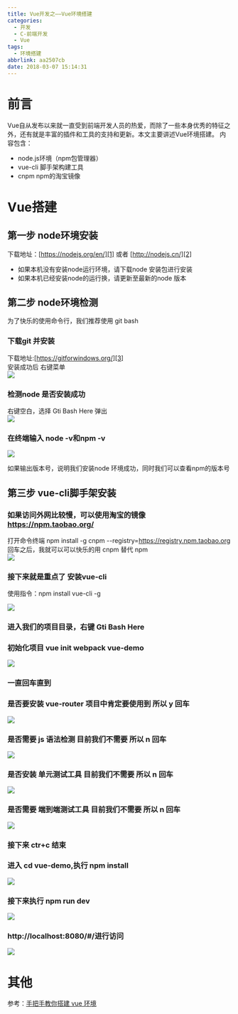 ```yaml
---
title: Vue开发之——Vue环境搭建
categories:
  - 开发
  - C-前端开发
  - Vue
tags:
  - 环境搭建
abbrlink: aa2507cb
date: 2018-03-07 15:14:31
---
```

# 前言 
Vue自从发布以来就一直受到前端开发人员的热爱，而除了一些本身优秀的特征之外，还有就是丰富的插件和工具的支持和更新。本文主要讲述Vue环境搭建。  内容包含：  

- node.js环境（npm包管理器）
- vue-cli 脚手架构建工具
- cnpm npm的淘宝镜像

<!--more-->

# Vue搭建 

## 第一步 node环境安装
下载地址：[https://nodejs.org/en/][1] 或者 [http://nodejs.cn/][2]

- 如果本机没有安装node运行环境，请下载node 安装包进行安装
- 如果本机已经安装node的运行换，请更新至最新的node 版本  

	
## 第二步 node环境检测
为了快乐的使用命令行，我们推荐使用 git bash
### 下载git 并安装
下载地址:[https://gitforwindows.org/][3]  
安装成功后 右键菜单  
![][4]  
### 检测node 是否安装成功
右键空白，选择 Gti Bash Here 弹出  
![][5]    
### 在终端输入 node -v和npm -v 
![][6]  

如果输出版本号，说明我们安装node 环境成功，同时我们可以查看npm的版本号
## 第三步 vue-cli脚手架安装
### 如果访问外网比较慢，可以使用淘宝的镜像 https://npm.taobao.org/
打开命令终端 npm install -g cnpm --registry=https://registry.npm.taobao.org
回车之后，我就可以可以快乐的用 cnpm 替代 npm     
![][7]  
### 接下来就是重点了 安装vue-cli  
使用指令：npm install vue-cli -g  

![][8]  

### 进入我们的项目目录，右键 Gti Bash Here
### 初始化项目 vue init webpack vue-demo
![][9]  
### 一直回车直到
### 是否要安装 vue-router 项目中肯定要使用到 所以 y 回车
![][10] 
### 是否需要 js 语法检测 目前我们不需要 所以 n 回车
![][11]  
### 是否安装 单元测试工具 目前我们不需要 所以 n 回车
![][12]  
### 是否需要 端到端测试工具 目前我们不需要 所以 n 回车
![][13]  
### 接下来 ctr+c 结束
### 进入 cd vue-demo,执行 npm install
![][14]  
### 接下来执行 npm run dev
![][15]  
### http://localhost:8080/#/进行访问
![][16]  
# 其他 
参考：[手把手教你搭建 vue 环境][17]


[1]: https://nodejs.org/en/
[2]: http://nodejs.cn/
[3]: https://gitforwindows.org/
[4]: https://fastly.jsdelivr.net/gh/PGzxc/CDN@master/blog-image/vue-git-bash.png
[5]: https://fastly.jsdelivr.net/gh/PGzxc/CDN@master/blog-image/vue-git-bash-here.png
[6]: https://fastly.jsdelivr.net/gh/PGzxc/CDN@master/blog-image/vue-npm-cmd.png
[7]: https://fastly.jsdelivr.net/gh/PGzxc/CDN@master/blog-image/vue-taobao.png
[8]: https://fastly.jsdelivr.net/gh/PGzxc/CDN@master/blog-image/vue-cli.png
[9]: https://fastly.jsdelivr.net/gh/PGzxc/CDN@master/blog-image/vue-go-demo.png
[10]: https://fastly.jsdelivr.net/gh/PGzxc/CDN@master/blog-image/vue-router.png
[11]: https://fastly.jsdelivr.net/gh/PGzxc/CDN@master/blog-image/vue-esl.png
[12]: https://fastly.jsdelivr.net/gh/PGzxc/CDN@master/blog-image/vue-test.png
[13]: https://fastly.jsdelivr.net/gh/PGzxc/CDN@master/blog-image/vue-nightwatch.png
[14]: https://fastly.jsdelivr.net/gh/PGzxc/CDN@master/blog-image/vue-npm-install.png
[15]: https://fastly.jsdelivr.net/gh/PGzxc/CDN@master/blog-image/vue-run.png
[16]: https://fastly.jsdelivr.net/gh/PGzxc/CDN@master/blog-image/vue-effect.png
[17]: https://segmentfault.com/a/1190000008922234
